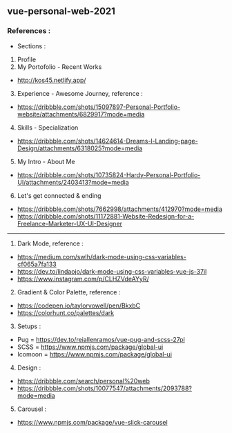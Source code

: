 ## vue-personal-web-2021

### References :

- Sections :

1. Profile
2. My Portofolio - Recent Works

- http://kos45.netlify.app/

3. Experience - Awesome Journey, reference :

- https://dribbble.com/shots/15097897-Personal-Portfolio-website/attachments/6829917?mode=media

4. Skills - Specialization

- https://dribbble.com/shots/14624614-Dreams-l-Landing-page-Design/attachments/6318025?mode=media

5. My Intro - About Me

- https://dribbble.com/shots/10735824-Hardy-Personal-Portfolio-UI/attachments/2403413?mode=media

6. Let's get connected & ending

- https://dribbble.com/shots/7662998/attachments/412970?mode=media
- https://dribbble.com/shots/11172881-Website-Redesign-for-a-Freelance-Marketer-UX-UI-Designer

---

1. Dark Mode, reference :

- https://medium.com/swlh/dark-mode-using-css-variables-cf065a7fa133
- https://dev.to/lindaojo/dark-mode-using-css-variables-vue-js-37il
- https://www.instagram.com/p/CLHZVdeAYyR/

2. Gradient & Color Palette, reference :

- https://codepen.io/taylorvowell/pen/BkxbC
- https://colorhunt.co/palettes/dark

3. Setups :

- Pug = https://dev.to/reiallenramos/vue-pug-and-scss-27pl
- SCSS = https://www.npmjs.com/package/global-ui
- Icomoon = https://www.npmjs.com/package/global-ui

4. Design :

- https://dribbble.com/search/personal%20web
- https://dribbble.com/shots/10077547/attachments/2093788?mode=media

5. Carousel :

- https://www.npmjs.com/package/vue-slick-carousel
